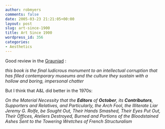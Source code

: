 ```yaml
---
author: robmyers
comments: false
date: 2005-03-23 21:21:05+00:00
layout: post
slug: art-since-1900
title: Art Since 1900
wordpress_id: 356
categories:
- Aesthetics
---
```


Good review in the [Grauniad](http://www.guardian.co.uk/arts/features/story/0,11710,1443874,00.html) :  
  
_this book is the final ludicrous monument to an intellectual corruption that has filled contemporary museums and the culture they sustain with a hollow and boring, impersonal chatter_  
  
But I think that A&L did better in the 1970s:  
  
_On the Material Necessity that the _**_Editors_**_ of _**_October_**_, its _**_Contributors_**_, Supporters and Relatives, and Particularly, the Arch Fool, the Illiterate Liar Jeremy G. Rolfe, be Sought Out, Their Hands Smashed, Their Eyes Put Out, Their Offices, Ateliers Destroyed, Burned and Portions of the Bloodstained Ashes Sent to the Towering Wretches of French Structuralism_

  


